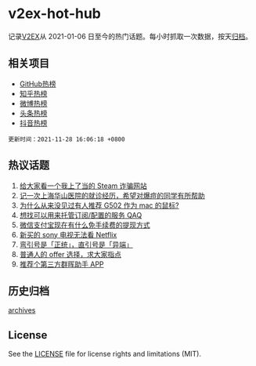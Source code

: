 # v2ex-hot-hub

 记录[V2EX](https://www.v2ex.com/)从 2021-01-06 日至今的热门话题。每小时抓取一次数据，按天[归档](archives)。
 
 ## 相关项目

- [GitHub热榜](https://github.com/snaildev/github-hot-hub)
- [知乎热榜](https://github.com/snaildev/zhihu-hot-hub)
- [微博热榜](https://github.com/snaildev/weibo-hot-hub)
- [头条热榜](https://github.com/snaildev/toutiao-hot-hub)
- [抖音热榜](https://github.com/snaildev/douyin-hot-hub)


 `更新时间：2021-11-28 16:06:18 +0800`

## 热议话题

1. [给大家看一个我上了当的 Steam 诈骗网站](https://www.v2ex.com/t/818457)
1. [记一次上海华山医院的就诊经历，希望对爆痘的同学有所帮助](https://www.v2ex.com/t/818398)
1. [为什么从来没见过有人推荐 G502 作为 mac 的鼠标?](https://www.v2ex.com/t/818418)
1. [想找可以用来托管订阅/配置的服务 QAQ](https://www.v2ex.com/t/818427)
1. [微信支付宝现在有什么免手续费的提现方式](https://www.v2ex.com/t/818482)
1. [新买的 sony 电视无法看 Netflix](https://www.v2ex.com/t/818437)
1. [弯引号是「正统」，直引号是「异端」](https://www.v2ex.com/t/818465)
1. [普通人的 offer 选择，求大家指点](https://www.v2ex.com/t/818376)
1. [推荐个第三方群晖助手 APP](https://www.v2ex.com/t/818445)

## 历史归档

[archives](archives)

## License

See the [LICENSE](LICENSE) file for license rights and limitations (MIT).

